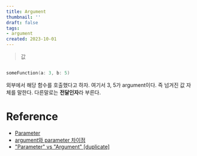 ```yaml
---
title: Argument
thumbnail: ''
draft: false
tags:
- argument
created: 2023-10-01
---
```



 > 
 > 값

````swift

someFunction(a: 3, b: 5)

````

외부에서 해당 함수를 호출했다고 하자. 여기서 3, 5가 argument이다. 즉 넘겨진 값 자체를 말한다. 다른말로는 **전달인자**라 부른다.

# Reference

* [Parameter](Parameter)
* [argument와 parameter 차이점](http://taewan.kim/tip/argument_parameter/)
* ["Parameter" vs "Argument" \[duplicate\]](https://stackoverflow.com/questions/1788923/parameter-vs-argument)

